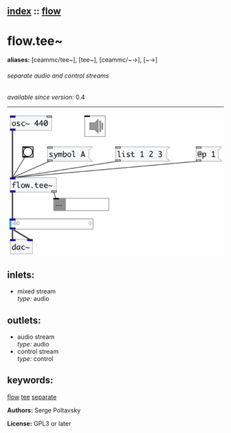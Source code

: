 [index](index.html) :: [flow](category_flow.html)
---

# flow.tee~
**aliases:** [ceammc/tee~], [tee~], [ceammc/~-&gt;], [~-&gt;]


###### separate audio and control streams

*available since version:* 0.4

---




[![example](../examples/img/flow.tee~.jpg)](../examples/pd/flow.tee~.pd)









## inlets:

* mixed stream<br>
_type:_ audio



## outlets:

* audio stream<br>
_type:_ audio
* control stream<br>
_type:_ control



## keywords:

[flow](keywords/flow.html)
[tee](keywords/tee.html)
[separate](keywords/separate.html)






**Authors:** Serge Poltavsky




**License:** GPL3 or later





